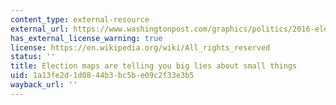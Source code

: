 ```yaml
---
content_type: external-resource
external_url: https://www.washingtonpost.com/graphics/politics/2016-election/how-election-maps-lie/
has_external_license_warning: true
license: https://en.wikipedia.org/wiki/All_rights_reserved
status: ''
title: Election maps are telling you big lies about small things
uid: 1a13fe2d-1d08-44b3-bc5b-e09c2f33e3b5
wayback_url: ''
---
```

